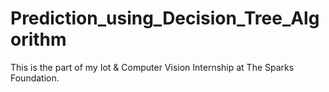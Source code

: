 # Prediction_using_Decision_Tree_Algorithm
This is the part of my Iot &amp; Computer Vision Internship at The Sparks Foundation. 
